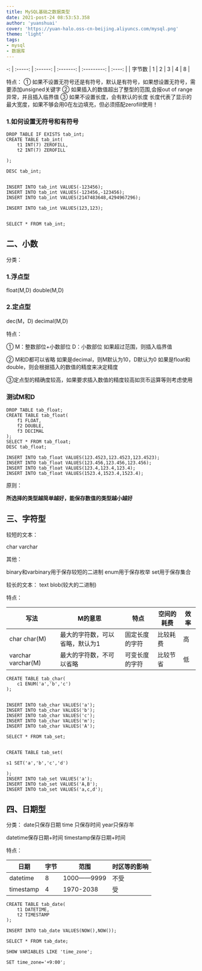 ```yaml
---
title: MySQL基础之数据类型
date: 2021-post-24 08:53:53.358
author: 'yuanshuai'
cover: 'https://yuan-halo.oss-cn-beijing.aliyuncs.com/mysql.png'
theme: 'light'
tags: 
- mysql
- 数据库
---
```


-: | :-----: | :------: | :-------: | :---------: | :----: |
| 字节数 |    1    |    2     |     3     |      4      |   8    |

特点：
① 如果不设置无符号还是有符号，默认是有符号，如果想设置无符号，需要添加unsigned关键字
② 如果插入的数值超出了整型的范围,会报out of range异常，并且插入临界值
③ 如果不设置长度，会有默认的长度
长度代表了显示的最大宽度，如果不够会用0在左边填充，但必须搭配zerofill使用！



### 1.如何设置无符号和有符号

```mysql
DROP TABLE IF EXISTS tab_int;
CREATE TABLE tab_int(
	t1 INT(7) ZEROFILL,
	t2 INT(7) ZEROFILL 

);

DESC tab_int;


INSERT INTO tab_int VALUES(-123456);
INSERT INTO tab_int VALUES(-123456,-123456);
INSERT INTO tab_int VALUES(2147483648,4294967296);

INSERT INTO tab_int VALUES(123,123);


SELECT * FROM tab_int;
```

## 二、小数

分类：

### 1.浮点型

float(M,D)
double(M,D)

### 2.定点型

dec(M，D)
decimal(M,D)

特点：

①
M：整数部位+小数部位
D：小数部位
如果超过范围，则插入临界值

②
M和D都可以省略
如果是decimal，则M默认为10，D默认为0
如果是float和double，则会根据插入的数值的精度来决定精度

③定点型的精确度较高，如果要求插入数值的精度较高如货币运算等则考虑使用

### 测试M和D

```mysql
DROP TABLE tab_float;
CREATE TABLE tab_float(
	f1 FLOAT,
	f2 DOUBLE,
	f3 DECIMAL
);
SELECT * FROM tab_float;
DESC tab_float;

INSERT INTO tab_float VALUES(123.4523,123.4523,123.4523);
INSERT INTO tab_float VALUES(123.456,123.456,123.456);
INSERT INTO tab_float VALUES(123.4,123.4,123.4);
INSERT INTO tab_float VALUES(1523.4,1523.4,1523.4);
```

原则：

**所选择的类型越简单越好，能保存数值的类型越小越好**

## 三、字符型

较短的文本：

char
varchar

其他：

binary和varbinary用于保存较短的二进制
enum用于保存枚举
set用于保存集合


较长的文本：
text
blob(较大的二进制)

特点：

| 写法               | M的意思                         | 特点           | 空间的耗费 | 效率 |
| ------------------ | ------------------------------- | -------------- | ---------- | ---- |
| char	char(M)    | 最大的字符数，可以省略，默认为1 | 固定长度的字符 | 比较耗费   | 高   |
| varchar varchar(M) | 最大的字符数，不可以省略        | 可变长度的字符 | 比较节省   | 低   |

```mysql
CREATE TABLE tab_char(
	c1 ENUM('a','b','c')
);


INSERT INTO tab_char VALUES('a');
INSERT INTO tab_char VALUES('b');
INSERT INTO tab_char VALUES('c');
INSERT INTO tab_char VALUES('m');
INSERT INTO tab_char VALUES('A');

SELECT * FROM tab_set;


CREATE TABLE tab_set(

s1 SET('a','b','c','d')

);
INSERT INTO tab_set VALUES('a');
INSERT INTO tab_set VALUES('A,B');
INSERT INTO tab_set VALUES('a,c,d');
```

## 四、日期型

分类：
date只保存日期
time 只保存时间
year只保存年

datetime保存日期+时间
timestamp保存日期+时间

特点：

| 日期      | 字节 | 范围       | 时区等的影响 |
| --------- | ---- | ---------- | ------------ |
| datetime  | 8    | 1000——9999 | 不受         |
| timestamp | 4    | 1970-2038  | 受           |



```mysql
CREATE TABLE tab_date(
	t1 DATETIME,
	t2 TIMESTAMP
);

INSERT INTO tab_date VALUES(NOW(),NOW());

SELECT * FROM tab_date;

SHOW VARIABLES LIKE 'time_zone';

SET time_zone='+9:00';
```